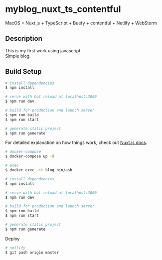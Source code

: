 # myblog_nuxt_ts_contentful

MacOS + Nuxt.js + TypeScript + Buefy + contentful + Netlify + WebStorm

## Description
This is my first work using javascript.<br>
Simple blog.
 

## Build Setup

``` bash
# install dependencies
$ npm install

# serve with hot reload at localhost:3000
$ npm run dev

# build for production and launch server
$ npm run build
$ npm run start

# generate static project
$ npm run generate
```

For detailed explanation on how things work, check out [Nuxt.js docs](https://nuxtjs.org).

``` bash
# docker-compose
$ docker-compose up -d

# exec
$ docker exec -it blog bin/ash

# install dependencies
$ npm install

# serve with hot reload at localhost:3000
$ npm run dev

# build for production and launch server
$ npm run build
$ npm run start

# generate static project
$ npm run generate
```
Deploy
``` bash
# netlify
$ git push origin master
```


